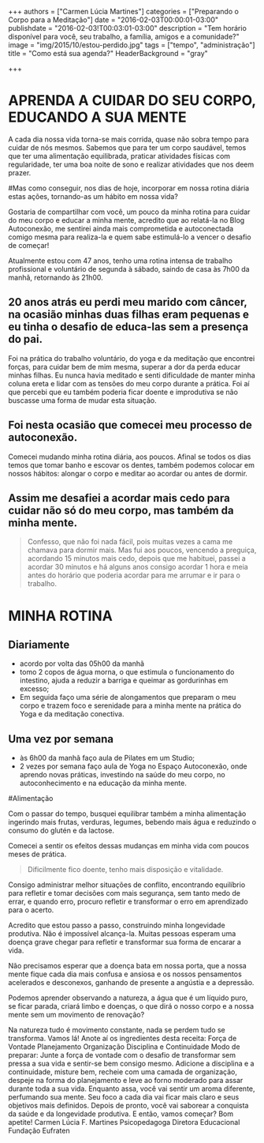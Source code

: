 +++
authors = ["Carmen Lúcia Martines"]
categories = ["Preparando o Corpo para a Meditação"]
date = "2016-02-03T00:00:01-03:00"
publishdate = "2016-02-03!T00:03:01-03:00"
description = "Tem horário disponível para você, seu trabalho, a família, amigos e a comunidade?"
image = "img/2015/10/estou-perdido.jpg"
tags = ["tempo", "administração"]
title = "Como está sua agenda?"
  HeaderBackground = "gray"


+++


# APRENDA A CUIDAR DO SEU CORPO, EDUCANDO A SUA MENTE

A cada dia nossa vida torna-se mais corrida, quase não sobra tempo para cuidar de nós mesmos.
Sabemos que para ter um corpo saudável, temos que ter uma alimentação equilibrada, praticar atividades físicas com regularidade, ter uma boa noite de sono e realizar atividades que nos deem prazer.

#Mas como conseguir, nos dias de hoje, incorporar em nossa rotina diária estas ações, tornando-as um hábito em nossa vida?

Gostaria de compartilhar com você, um pouco da minha rotina para cuidar do meu corpo e educar a minha mente, acredito que ao relatá-la no Blog Autoconexão, me sentirei ainda mais comprometida e autoconectada comigo mesma para realiza-la e quem sabe estimulá-lo a vencer o desafio de começar!

Atualmente estou com 47 anos, tenho uma rotina intensa de trabalho profissional e voluntário de segunda à sábado, saindo de casa às 7h00 da manhã, retornando às 21h00.

## 20 anos atrás eu perdi meu marido com câncer, na ocasião minhas duas filhas eram pequenas e eu tinha o desafio de educa-las sem a presença do pai.

Foi na prática do trabalho voluntário, do yoga e da meditação que encontrei forças, para cuidar bem de mim mesma, superar a dor da perda educar minhas filhas. Eu nunca havia meditado e senti dificuldade de manter minha coluna ereta e lidar com as tensões do meu corpo durante a prática. Foi aí que percebi que eu também poderia ficar doente e improdutiva se não buscasse uma forma de mudar esta situação.

## Foi nesta ocasião que comecei meu processo de autoconexão.

Comecei mudando minha rotina diária, aos poucos. Afinal se todos os dias temos que tomar banho e escovar os dentes, também podemos colocar em nossos hábitos: alongar o corpo e meditar ao acordar ou antes de dormir.

## Assim me desafiei a acordar mais cedo para cuidar não só do meu corpo, mas também da minha mente.

> Confesso, que não foi nada fácil, pois muitas vezes a cama me chamava para dormir mais. Mas fui aos poucos, vencendo a preguiça, acordando 15 minutos mais cedo, depois que me habituei, passei a acordar 30 minutos e há alguns anos consigo acordar 1 hora e meia antes do horário que poderia acordar para me arrumar e ir para o trabalho.


# MINHA ROTINA

## Diariamente
- acordo por volta das 05h00 da manhã  
- tomo 2 copos de água morna, o que estimula o funcionamento do intestino, ajuda a reduzir a barriga e queimar as gordurinhas em excesso;
- Em seguida faço uma série de alongamentos que preparam o meu corpo e trazem foco e serenidade para a minha mente na prática do Yoga e da meditação conectiva.

## Uma vez por semana
- às 6h00 da manhã faço aula de Pilates em um Studio;
- 2 vezes  por semana faço aula de Yoga no Espaço Autoconexão, onde aprendo novas práticas, investindo na saúde do meu corpo, no autoconhecimento e na educação da minha mente.


#Alimentação

Com o passar do tempo, busquei equilibrar também a minha alimentação ingerindo mais frutas, verduras, legumes, bebendo mais água e reduzindo o consumo do glutén e da lactose.

Comecei a sentir os efeitos dessas mudanças em minha vida com poucos meses de prática.


> Dificilmente fico doente, tenho mais disposição e vitalidade.

Consigo administrar melhor situações de conflito, encontrando equilíbrio para refletir e tomar decisões com mais segurança, sem tanto medo de errar, e quando erro, procuro refletir e transformar o erro em aprendizado para o acerto.

Acredito que estou passo a passo, construindo minha longevidade produtiva. Não é impossível alcança-la. Muitas pessoas esperam uma doença grave chegar para refletir e transformar sua forma de encarar a vida.

Não precisamos esperar que a doença bata em nossa porta, que a nossa mente fique cada dia mais confusa e ansiosa e os nossos pensamentos acelerados e desconexos, ganhando de presente a angústia e a depressão.

Podemos aprender observando a natureza, a água que é um líquido puro, se ficar parada, criará limbo e doenças, o que dirá o nosso corpo e a nossa mente sem um movimento de renovação?

Na natureza tudo é movimento constante, nada se perdem tudo se transforma.
Vamos lá!  Anote aí os ingredientes desta receita:
Força de Vontade
Planejamento
Organização
Disciplina e Continuidade
Modo de preparar:
Junte a força de vontade com o desafio de transformar sem pressa a sua vida e sentir-se bem consigo mesmo.
Adicione a disciplina e a continuidade, misture bem, recheie com uma camada de organização, despeje na forma do planejamento e leve ao forno moderado para assar durante toda a sua vida.
Enquanto assa, você vai sentir um aroma diferente, perfumando sua mente. Seu foco a cada dia vai ficar mais claro e seus objetivos mais definidos.
Depois de pronto, você vai saborear a conquista da saúde e da longevidade produtiva.  E então, vamos começar? Bom apetite!
Carmen Lúcia F. Martines
Psicopedagoga
Diretora Educacional Fundação Eufraten
